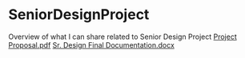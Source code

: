 # SeniorDesignProject
Overview of what I can share related to Senior Design Project
[Project Proposal.pdf](https://github.com/jramey2016/SeniorDesignProject/files/9944463/Project.Proposal.pdf)
[Sr. Design Final Documentation.docx](https://github.com/jramey2016/SeniorDesignProject/files/9944467/Sr.Design.Final.Documentation.docx)
